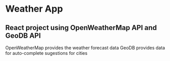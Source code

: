 # Weather App

## React project using OpenWeatherMap API and GeoDB API
OpenWeatherMap provides the weather forecast data
GeoDB provides data for auto-complete sugestions for cities
